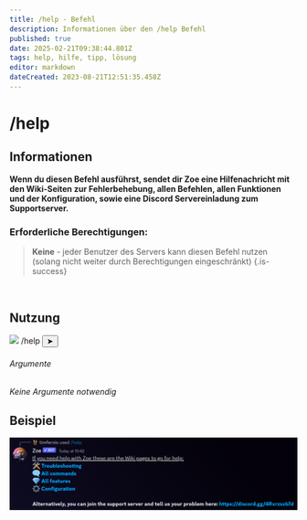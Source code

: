 ```yaml
---
title: /help - Befehl
description: Informationen über den /help Befehl
published: true
date: 2025-02-21T09:38:44.801Z
tags: help, hilfe, tipp, lösung
editor: markdown
dateCreated: 2023-08-21T12:51:35.458Z
---
```


# /help
## Informationen
**Wenn du diesen Befehl ausführst, sendet dir Zoe eine Hilfenachricht mit den Wiki-Seiten zur Fehlerbehebung, allen Befehlen, allen Funktionen und der Konfiguration, sowie eine Discord Servereinladung zum Supportserver.**
<br>

### Erforderliche Berechtigungen:
>**Keine** - jeder Benutzer des Servers kann diesen Befehl nutzen (solang nicht weiter durch Berechtigungen eingeschränkt) {.is-success}

<br>

## Nutzung
<div class="discord-preview">
    <div class="dcp-chatbar">
        <img src="/zoe_logo.png" class="dcp-avatar">
        <span class="dcp-command">/help</span>
              <button class="dcp-send-btn">&#10148;</button> 
    </div>
  </div>
</div>

###### Argumente
*Keine Argumente notwendig*
<br>
 
## Beispiel
![](/img/commands/help.png)
<br>